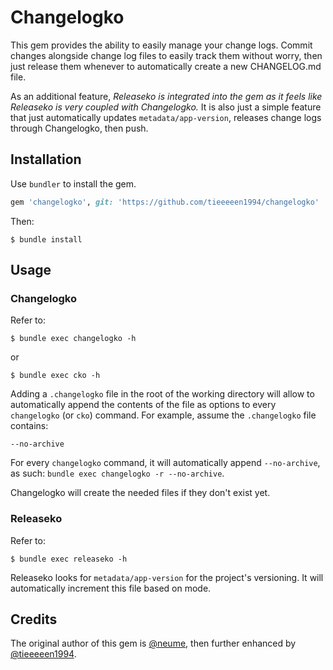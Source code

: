 # Changelogko

This gem provides the ability to easily manage your change logs. Commit changes alongside change log files to easily track them without worry, then just release them whenever to automatically create a new CHANGELOG.md file.

As an additional feature, *Releaseko is integrated into the gem as it feels like Releaseko is very coupled with Changelogko.* It is also just a simple feature that just automatically updates `metadata/app-version`, releases change logs through Changelogko, then push.

## Installation

Use `bundler` to install the gem.
```ruby
gem 'changelogko', git: 'https://github.com/tieeeeen1994/changelogko'
```

Then:
```
$ bundle install
```

## Usage

### Changelogko

Refer to:
```
$ bundle exec changelogko -h
```
or
```
$ bundle exec cko -h
```

Adding a `.changelogko` file in the root of the working directory will allow to automatically append the contents of the file as options to every `changelogko` (or `cko`) command. For example, assume the `.changelogko` file contains:
```
--no-archive
```
For every `changelogko` command, it will automatically append `--no-archive`, as such: `bundle exec changelogko -r --no-archive`.

Changelogko will create the needed files if they don't exist yet.

### Releaseko

Refer to:
```
$ bundle exec releaseko -h
```

Releaseko looks for `metadata/app-version` for the project's versioning. It will automatically increment this file based on mode.

## Credits

The original author of this gem is [@neume](https://github.com/neume), then further enhanced by [@tieeeeen1994](https://github.com/tieeeeen1994).
